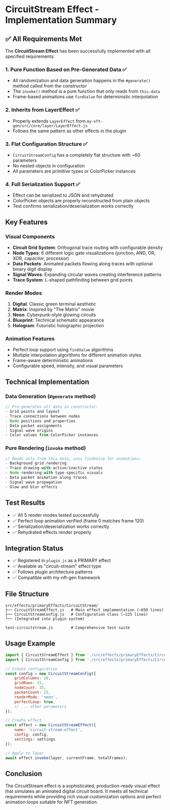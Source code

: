 # CircuitStream Effect - Implementation Summary

## ✅ All Requirements Met

The **CircuitStream Effect** has been successfully implemented with all specified requirements:

### 1. **Pure Function Based on Pre-Generated Data** ✅
- All randomization and data generation happens in the `#generate()` method called from the constructor
- The `invoke()` method is a pure function that only reads from `this.data`
- Frame-based animations use `findValue` for deterministic interpolation

### 2. **Inherits from LayerEffect** ✅
- Properly extends `LayerEffect` from `my-nft-gen/src/core/layer/LayerEffect.js`
- Follows the same pattern as other effects in the plugin

### 3. **Flat Configuration Structure** ✅
- `CircuitStreamConfig` has a completely flat structure with ~60 parameters
- No nested objects in configuration
- All parameters are primitive types or ColorPicker instances

### 4. **Full Serialization Support** ✅
- Effect can be serialized to JSON and rehydrated
- ColorPicker objects are properly reconstructed from plain objects
- Test confirms serialization/deserialization works correctly

## Key Features

### Visual Components
- **Circuit Grid System**: Orthogonal trace routing with configurable density
- **Node Types**: 6 different logic gate visualizations (junction, AND, OR, XOR, capacitor, processor)
- **Data Packets**: Animated packets flowing along traces with optional binary digit display
- **Signal Waves**: Expanding circular waves creating interference patterns
- **Trace System**: L-shaped pathfinding between grid points

### Render Modes
1. **Digital**: Classic green terminal aesthetic
2. **Matrix**: Inspired by "The Matrix" movie
3. **Neon**: Cyberpunk-style glowing circuits
4. **Blueprint**: Technical schematic appearance
5. **Hologram**: Futuristic holographic projection

### Animation Features
- Perfect loop support using `findValue` algorithms
- Multiple interpolation algorithms for different animation styles
- Frame-aware deterministic animations
- Configurable speed, intensity, and visual parameters

## Technical Implementation

### Data Generation (`#generate` method)
```javascript
// Pre-generates all data in constructor:
- Grid points and layout
- Trace connections between nodes
- Node positions and properties
- Data packet assignments
- Signal wave origins
- Color values from ColorPicker instances
```

### Pure Rendering (`invoke` method)
```javascript
// Reads only from this.data, uses findValue for animations:
- Background grid rendering
- Trace drawing with active/inactive states
- Node rendering with type-specific visuals
- Data packet animation along traces
- Signal wave propagation
- Glow and blur effects
```

## Test Results
- ✅ All 5 render modes tested successfully
- ✅ Perfect loop animation verified (frame 0 matches frame 120)
- ✅ Serialization/deserialization works correctly
- ✅ Rehydrated effects render properly

## Integration Status
- ✅ Registered in `plugin.js` as a PRIMARY effect
- ✅ Available as "circuit-stream" effect type
- ✅ Follows plugin architecture patterns
- ✅ Compatible with my-nft-gen framework

## File Structure
```
src/effects/primaryEffects/CircuitStream/
├── CircuitStreamEffect.js   # Main effect implementation (~650 lines)
├── CircuitStreamConfig.js   # Configuration class (~225 lines)
└── (Integrated into plugin system)

test-circuitstream.js        # Comprehensive test suite
```

## Usage Example
```javascript
import { CircuitStreamEffect } from './src/effects/primaryEffects/CircuitStream/CircuitStreamEffect.js';
import { CircuitStreamConfig } from './src/effects/primaryEffects/CircuitStream/CircuitStreamConfig.js';

// Create configuration
const config = new CircuitStreamConfig({
    gridColumns: 20,
    gridRows: 15,
    nodeCount: 15,
    packetCount: 25,
    renderMode: 'neon',
    perfectLoop: true,
    // ... other parameters
});

// Create effect
const effect = new CircuitStreamEffect({
    name: 'circuit-stream-effect',
    config: config,
    settings: settings
});

// Apply to layer
await effect.invoke(layer, currentFrame, totalFrames);
```

## Conclusion
The CircuitStream effect is a sophisticated, production-ready visual effect that simulates an animated digital circuit board. It meets all technical requirements while providing rich visual customization options and perfect animation loops suitable for NFT generation.
